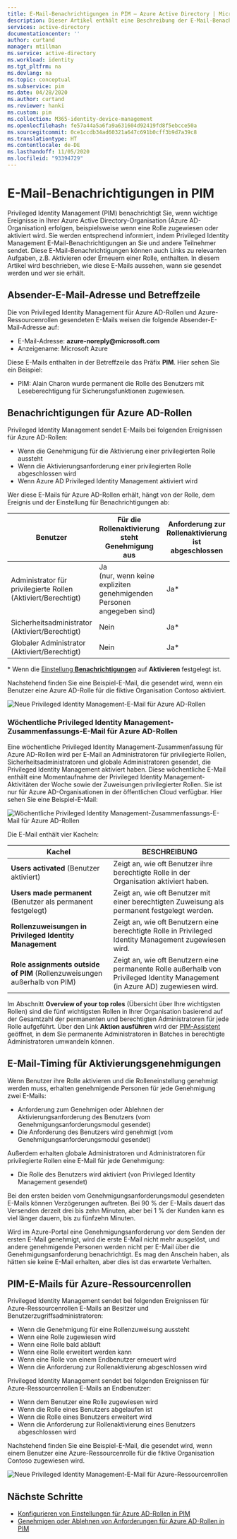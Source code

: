 ```yaml
---
title: E-Mail-Benachrichtigungen in PIM – Azure Active Directory | Microsoft-Dokumentation
description: Dieser Artikel enthält eine Beschreibung der E-Mail-Benachrichtigungen in Azure AD Privileged Identity Management (PIM).
services: active-directory
documentationcenter: ''
author: curtand
manager: mtillman
ms.service: active-directory
ms.workload: identity
ms.tgt_pltfrm: na
ms.devlang: na
ms.topic: conceptual
ms.subservice: pim
ms.date: 04/28/2020
ms.author: curtand
ms.reviewer: hanki
ms.custom: pim
ms.collection: M365-identity-device-management
ms.openlocfilehash: fe57a44a5a6fa9a631604d92419fd8f5ebcce50a
ms.sourcegitcommit: 0ce1ccdb34ad60321a647c691b0cff3b9d7a39c8
ms.translationtype: HT
ms.contentlocale: de-DE
ms.lasthandoff: 11/05/2020
ms.locfileid: "93394729"
---
```

# <a name="email-notifications-in-pim"></a>E-Mail-Benachrichtigungen in PIM

Privileged Identity Management (PIM) benachrichtigt Sie, wenn wichtige Ereignisse in Ihrer Azure Active Directory-Organisation (Azure AD-Organisation) erfolgen, beispielsweise wenn eine Rolle zugewiesen oder aktiviert wird. Sie werden entsprechend informiert, indem Privileged Identity Management E-Mail-Benachrichtigungen an Sie und andere Teilnehmer sendet. Diese E-Mail-Benachrichtigungen können auch Links zu relevanten Aufgaben, z.B. Aktivieren oder Erneuern einer Rolle, enthalten. In diesem Artikel wird beschrieben, wie diese E-Mails aussehen, wann sie gesendet werden und wer sie erhält.

## <a name="sender-email-address-and-subject-line"></a>Absender-E-Mail-Adresse und Betreffzeile

Die von Privileged Identity Management für Azure AD-Rollen und Azure-Ressourcenrollen gesendeten E-Mails weisen die folgende Absender-E-Mail-Adresse auf:

- E-Mail-Adresse: **azure-noreply\@microsoft.com**
- Anzeigename: Microsoft Azure

Diese E-Mails enthalten in der Betreffzeile das Präfix **PIM**. Hier sehen Sie ein Beispiel:

- PIM: Alain Charon wurde permanent die Rolle des Benutzers mit Leseberechtigung für Sicherungsfunktionen zugewiesen.

## <a name="notifications-for-azure-ad-roles"></a>Benachrichtigungen für Azure AD-Rollen

Privileged Identity Management sendet E-Mails bei folgenden Ereignissen für Azure AD-Rollen:

- Wenn die Genehmigung für die Aktivierung einer privilegierten Rolle aussteht
- Wenn die Aktivierungsanforderung einer privilegierten Rolle abgeschlossen wird
- Wenn Azure AD Privileged Identity Management aktiviert wird

Wer diese E-Mails für Azure AD-Rollen erhält, hängt von der Rolle, dem Ereignis und der Einstellung für Benachrichtigungen ab:

| Benutzer | Für die Rollenaktivierung steht Genehmigung aus | Anforderung zur Rollenaktivierung ist abgeschlossen | PIM ist aktiviert |
| --- | --- | --- | --- |
| Administrator für privilegierte Rollen</br>(Aktiviert/Berechtigt) | Ja</br>(nur, wenn keine expliziten genehmigenden Personen angegeben sind) | Ja* | Ja |
| Sicherheitsadministrator</br>(Aktiviert/Berechtigt) | Nein  | Ja* | Ja |
| Globaler Administrator</br>(Aktiviert/Berechtigt) | Nein  | Ja* | Ja |

\* Wenn die [Einstellung **Benachrichtigungen**](pim-how-to-change-default-settings.md#notifications) auf **Aktivieren** festgelegt ist.

Nachstehend finden Sie eine Beispiel-E-Mail, die gesendet wird, wenn ein Benutzer eine Azure AD-Rolle für die fiktive Organisation Contoso aktiviert.

![Neue Privileged Identity Management-E-Mail für Azure AD-Rollen](./media/pim-email-notifications/email-directory-new.png)

### <a name="weekly-privileged-identity-management-digest-email-for-azure-ad-roles"></a>Wöchentliche Privileged Identity Management-Zusammenfassungs-E-Mail für Azure AD-Rollen

Eine wöchentliche Privileged Identity Management-Zusammenfassung für Azure AD-Rollen wird per E-Mail an Administratoren für privilegierte Rollen, Sicherheitsadministratoren und globale Administratoren gesendet, die Privileged Identity Management aktiviert haben. Diese wöchentliche E-Mail enthält eine Momentaufnahme der Privileged Identity Management-Aktivitäten der Woche sowie der Zuweisungen privilegierter Rollen. Sie ist nur für Azure AD-Organisationen in der öffentlichen Cloud verfügbar. Hier sehen Sie eine Beispiel-E-Mail:

![Wöchentliche Privileged Identity Management-Zusammenfassungs-E-Mail für Azure AD-Rollen](./media/pim-email-notifications/email-directory-weekly.png)

Die E-Mail enthält vier Kacheln:

| Kachel | BESCHREIBUNG |
| --- | --- |
| **Users activated** (Benutzer aktiviert) | Zeigt an, wie oft Benutzer ihre berechtigte Rolle in der Organisation aktiviert haben. |
| **Users made permanent** (Benutzer als permanent festgelegt) | Zeigt an, wie oft Benutzer mit einer berechtigten Zuweisung als permanent festgelegt werden. |
| **Rollenzuweisungen in Privileged Identity Management** | Zeigt an, wie oft Benutzern eine berechtigte Rolle in Privileged Identity Management zugewiesen wird. |
| **Role assignments outside of PIM** (Rollenzuweisungen außerhalb von PIM) | Zeigt an, wie oft Benutzern eine permanente Rolle außerhalb von Privileged Identity Management (in Azure AD) zugewiesen wird. |

Im Abschnitt **Overview of your top roles** (Übersicht über Ihre wichtigsten Rollen) sind die fünf wichtigsten Rollen in Ihrer Organisation basierend auf der Gesamtzahl der permanenten und berechtigten Administratoren für jede Rolle aufgeführt. Über den Link **Aktion ausführen** wird der [PIM-Assistent](pim-security-wizard.md) geöffnet, in dem Sie permanente Administratoren in Batches in berechtigte Administratoren umwandeln können.

## <a name="email-timing-for-activation-approvals"></a>E-Mail-Timing für Aktivierungsgenehmigungen

Wenn Benutzer ihre Rolle aktivieren und die Rolleneinstellung genehmigt werden muss, erhalten genehmigende Personen für jede Genehmigung zwei E-Mails:

- Anforderung zum Genehmigen oder Ablehnen der Aktivierungsanforderung des Benutzers (vom Genehmigungsanforderungsmodul gesendet)
- Die Anforderung des Benutzers wird genehmigt (vom Genehmigungsanforderungsmodul gesendet)

Außerdem erhalten globale Administratoren und Administratoren für privilegierte Rollen eine E-Mail für jede Genehmigung:

- Die Rolle des Benutzers wird aktiviert (von Privileged Identity Management gesendet)

Bei den ersten beiden vom Genehmigungsanforderungsmodul gesendeten E-Mails können Verzögerungen auftreten. Bei 90 % der E-Mails dauert das Versenden derzeit drei bis zehn Minuten, aber bei 1 % der Kunden kann es viel länger dauern, bis zu fünfzehn Minuten.

Wird im Azure-Portal eine Genehmigungsanforderung vor dem Senden der ersten E-Mail genehmigt, wird die erste E-Mail nicht mehr ausgelöst, und andere genehmigende Personen werden nicht per E-Mail über die Genehmigungsanforderung benachrichtigt. Es mag den Anschein haben, als hätten sie keine E-Mail erhalten, aber dies ist das erwartete Verhalten.

## <a name="pim-emails-for-azure-resource-roles"></a>PIM-E-Mails für Azure-Ressourcenrollen

Privileged Identity Management sendet bei folgenden Ereignissen für Azure-Ressourcenrollen E-Mails an Besitzer und Benutzerzugriffsadministratoren:

- Wenn die Genehmigung für eine Rollenzuweisung aussteht
- Wenn eine Rolle zugewiesen wird
- Wenn eine Rolle bald abläuft
- Wenn eine Rolle erweitert werden kann
- Wenn eine Rolle von einem Endbenutzer erneuert wird
- Wenn die Anforderung zur Rollenaktivierung abgeschlossen wird

Privileged Identity Management sendet bei folgenden Ereignissen für Azure-Ressourcenrollen E-Mails an Endbenutzer:

- Wenn dem Benutzer eine Rolle zugewiesen wird
- Wenn die Rolle eines Benutzers abgelaufen ist
- Wenn die Rolle eines Benutzers erweitert wird
- Wenn die Anforderung zur Rollenaktivierung eines Benutzers abgeschlossen wird

Nachstehend finden Sie eine Beispiel-E-Mail, die gesendet wird, wenn einem Benutzer eine Azure-Ressourcenrolle für die fiktive Organisation Contoso zugewiesen wird.

![Neue Privileged Identity Management-E-Mail für Azure-Ressourcenrollen](./media/pim-email-notifications/email-resources-new.png)

## <a name="next-steps"></a>Nächste Schritte

- [Konfigurieren von Einstellungen für Azure AD-Rollen in PIM](pim-how-to-change-default-settings.md)
- [Genehmigen oder Ablehnen von Anforderungen für Azure AD-Rollen in PIM](azure-ad-pim-approval-workflow.md)
